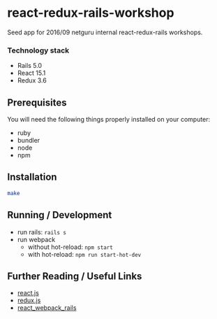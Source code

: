 # react-redux-rails-workshop

Seed app for 2016/09 netguru internal react-redux-rails workshops.

### Technology stack
 * Rails 5.0
 * React 15.1
 * Redux 3.6

## Prerequisites

You will need the following things properly installed on your computer:
 * ruby
 * bundler
 * node
 * npm

## Installation

```sh
make
```

## Running / Development
* run rails: `rails s`
* run webpack
  * without hot-reload: `npm start`
  * with hot-reload: `npm run start-hot-dev`

## Further Reading / Useful Links
* [react.js](https://facebook.github.io/react/)
* [redux.js](http://redux.js.org/)
* [react_webpack_rails](https://github.com/netguru/react_webpack_rails)
